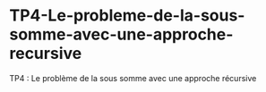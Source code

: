 # TP4-Le-probleme-de-la-sous-somme-avec-une-approche-recursive
TP4 : Le problème de la sous somme avec une approche récursive
